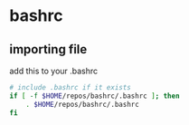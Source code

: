 # bashrc

## importing file

add this to your .bashrc

```bash
# include .bashrc if it exists
if [ -f $HOME/repos/bashrc/.bashrc ]; then
    . $HOME/repos/bashrc/.bashrc
fi
```
